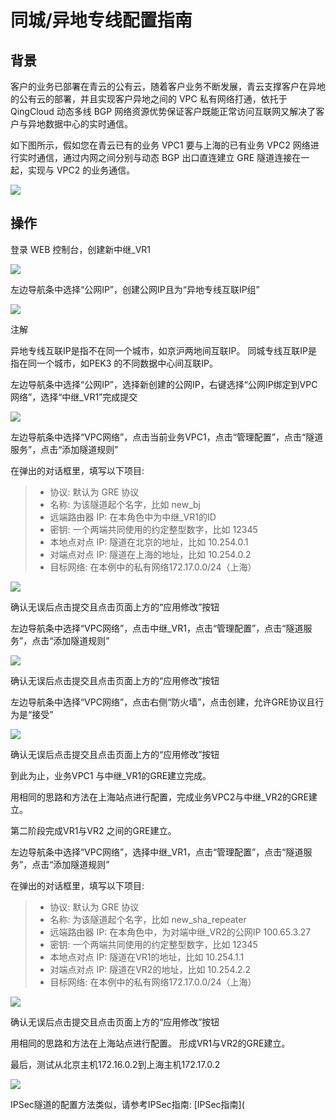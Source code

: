 ---
---

# 同城/异地专线配置指南

## 背景

客户的业务已部署在青云的公有云，随着客户业务不断发展，青云支撑客户在异地的公有云的部署，并且实现客户异地之间的 VPC 私有网络打通，依托于 QingCloud 动态多线 BGP 网络资源优势保证客户既能正常访问互联网又解决了客户与异地数据中心的实时通信。

如下图所示，假如您在青云已有的业务 VPC1 要与上海的已有业务 VPC2 网络进行实时通信，通过内网之间分别与动态 BGP 出口直连建立 GRE 隧道连接在一起，实现与 VPC2 的业务通信。

![](../_images/VPC_topology.png)

## 操作

登录 WEB 控制台，创建新中继_VR1

![](../_images/VPC_1.png)

左边导航条中选择“公网IP”，创建公网IP且为“异地专线互联IP组”

![](../_images/VPC_2.png)

注解

异地专线互联IP是指不在同一个城市，如京沪两地间互联IP。 同城专线互联IP是指在同一个城市，如PEK3 的不同数据中心间互联IP。

左边导航条中选择“公网IP”，选择新创建的公网IP，右键选择“公网IP绑定到VPC网络”，选择“中继_VR1”完成提交

![](../_images/VPC_3.png)

左边导航条中选择“VPC网络”，点击当前业务VPC1，点击“管理配置”，点击“隧道服务”，点击“添加隧道规则”

在弹出的对话框里，填写以下项目:

> 
>
> - 协议: 默认为 GRE 协议
> - 名称: 为该隧道起个名字，比如 new_bj
> - 远端路由器 IP: 在本角色中为中继_VR1的ID
> - 密钥: 一个两端共同使用的约定整型数字，比如 12345
> - 本地点对点 IP: 隧道在北京的地址，比如 10.254.0.1
> - 对端点对点 IP: 隧道在上海的地址，比如 10.254.0.2
> - 目标网络: 在本例中的私有网络172.17.0.0/24（上海）
>
> 

![](../_images/VPC_4.png)

确认无误后点击提交且点击页面上方的“应用修改”按钮

左边导航条中选择“VPC网络”，点击中继_VR1，点击“管理配置”，点击“隧道服务”，点击“添加隧道规则”

![](../_images/VPC_5.png)

确认无误后点击提交且点击页面上方的“应用修改”按钮

左边导航条中选择“VPC网络”，点击右侧“防火墙”，点击创建，允许GRE协议且行为是“接受”

![](../_images/VPC_6.png)

确认无误后点击提交且点击页面上方的“应用修改”按钮

到此为止，业务VPC1 与中继_VR1的GRE建立完成。

用相同的思路和方法在上海站点进行配置，完成业务VPC2与中继_VR2的GRE建立。

第二阶段完成VR1与VR2 之间的GRE建立。

左边导航条中选择“VPC网络”，选择中继_VR1，点击“管理配置”，点击“隧道服务”，点击“添加隧道规则”

在弹出的对话框里，填写以下项目:

> 
>
> - 协议: 默认为 GRE 协议
> - 名称: 为该隧道起个名字，比如 new_sha_repeater
> - 远端路由器 IP: 在本角色中，为对端中继_VR2的公网IP 100.65.3.27
> - 密钥: 一个两端共同使用的约定整型数字，比如 12345
> - 本地点对点 IP: 隧道在VR1的地址，比如 10.254.1.1
> - 对端点对点 IP: 隧道在VR2的地址，比如 10.254.2.2
> - 目标网络: 在本例中的私有网络172.17.0.0/24（上海）
>
> 

![](../_images/VPC_7.png)

确认无误后点击提交且点击页面上方的“应用修改”按钮

用相同的思路和方法在上海站点进行配置。 形成VR1与VR2的GRE建立。

最后，测试从北京主机172.16.0.2到上海主机172.17.0.2

![](../_images/VPC_8.png)

IPSec隧道的配置方法类似，请参考IPSec指南: [IPSec指南](